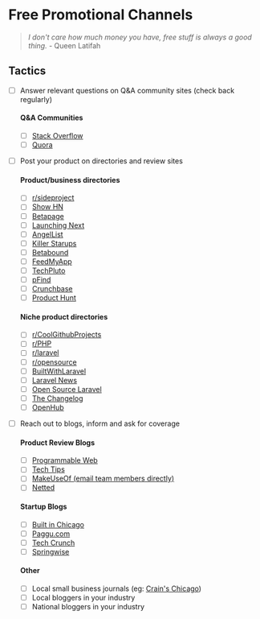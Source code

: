 # Free Promotional Channels

> _I don't care how much money you have, free stuff is always a good thing._ - Queen Latifah

## Tactics

- [ ] Answer relevant questions on Q&A community sites (check back regularly)
  
  #### Q&A Communities
  - [ ] [Stack Overflow](https://stackoverflow.com/)
  - [ ] [Quora](https://www.quora.com/)

- [ ] Post your product on directories and review sites

  #### Product/business directories
  - [ ] [r/sideproject](https://www.reddit.com/r/SideProject/)
  - [ ] [Show HN](https://news.ycombinator.com/showhn.html)
  - [ ] [Betapage](https://betapage.co/)
  - [ ] [Launching Next](https://launchingnext.com/)
  - [ ] [AngelList](https://angel.co/)
  - [ ] [Killer Starups](http://www.killerstartups.com/submit-startup)
  - [ ] [Betabound](https://www.betabound.com/announce/)
  - [ ] [FeedMyApp](https://feedmyapp.com/submit/)
  - [ ] [TechPluto](http://www.techpluto.com/submit-a-startup/)
  - [ ] [pFind](http://www.pfind.com/submit)
  - [ ] [Crunchbase](https://www.crunchbase.com/#/home/index)
  - [ ] [Product Hunt](https://www.producthunt.com/)
  
  #### Niche product directories
  - [ ] [r/CoolGithubProjects](https://www.reddit.com/r/coolgithubprojects/)
  - [ ] [r/PHP](https://www.reddit.com/r/PHP/)
  - [ ] [r/laravel](https://www.reddit.com/r/laravel/)
  - [ ] [r/opensource](https://www.reddit.com/r/opensource/)
  - [ ] [BuiltWithLaravel](http://builtwithlaravel.com/)
  - [ ] [Laravel News](https://laravel-news.com/links)
  - [ ] [Open Source Laravel](http://openlaravel.com/)
  - [ ] [The Changelog](https://github.com/thechangelog/ping)
  - [ ] [OpenHub](https://www.openhub.net)
  
- [ ] Reach out to blogs, inform and ask for coverage

  #### Product Review Blogs
  - [ ] [Programmable Web](https://www.programmableweb.com/news/how-to-pitch-programmableweb-covering-your-news/2016/11/18)
  - [ ] [Tech Tips](http://techattitude.com/contact/)
  - [ ] [MakeUseOf (email team members directly)](http://www.makeuseof.com/about/)
  - [ ] [Netted](https://www.netted.net/contact-us/)
  
  #### Startup Blogs
  - [ ] [Built in Chicago](http://www.builtinchicago.org/send-us-tip)
  - [ ] [Paggu.com](http://www.paggu.com/submit-your-startup/)
  - [ ] [Tech Crunch](https://techcrunch.com/got-a-tip/)
  - [ ] [Springwise](https://www.springwise.com/tipus/)
  
  #### Other
  - [ ] Local small business journals (eg: [Crain's Chicago](http://www.chicagobusiness.com/section/Contact-Us&template=mobile))
  - [ ] Local bloggers in your industry
  - [ ] National bloggers in your industry
